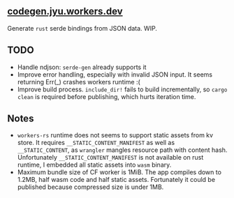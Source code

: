 ## [codegen.jyu.workers.dev](https://rustgen.jyu.workers.dev)

Generate `rust` serde bindings from JSON data. WIP.

## TODO

 - Handle ndjson: `serde-gen` already supports it
 - Improve error handling, especially with invalid JSON input. It seems returning Err(_) crashes workers runtime :(
 - Improve build process. `include_dir!` fails to build incrementally, so `cargo clean` is required before publishing, which hurts iteration time.


## Notes

 - `workers-rs` runtime does not seems to support static assets from kv store.
   It requires `__STATIC_CONTENT_MANIFEST` as well as `__STATIC_CONTENT`,
    as `wrangler` mangles resource path with content hash.
   Unfortunately `__STATIC_CONTENT_MANIFEST` is not available on rust runtime, I embedded all static assets into `wasm` binary.
 - Maximum bundle size of CF worker is 1MiB. The app compiles down to 1.2MB, half wasm code and half static assets.
    Fortunately it could be published because compressed size is under 1MB.

